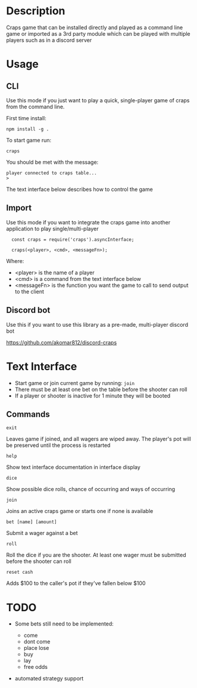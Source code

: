 # Description
Craps game that can be installed directly and played as a command line game or imported
as a 3rd party module which can be played with multiple players such as in a discord server

# Usage
## CLI
Use this mode if you just want to play a quick, single-player game of craps from the command line.

First time install:

```
npm install -g .
````

To start game run:

```
craps
````

You should be met with the message:

```
player connected to craps table...
>
```

The text interface below describes how to control the game

## Import
Use this mode if you want to integrate the craps game into another application to play single/multi-player

```
  const craps = require('craps').asyncInterface;

  craps(<player>, <cmd>, <messageFn>);
```

Where:
- \<player\>       is the name of a player
- \<cmd\>          is a command from the text interface below
- \<messageFn\>    is the function you want the game to call to send output to the client

## Discord bot
Use this if you want to use this library as a pre-made, multi-player discord bot

https://github.com/akomar812/discord-craps

# Text Interface
* Start game or join current game by running: `join`
* There must be at least one bet on the table before the shooter can roll
* If a player or shooter is inactive for 1 minute they will be booted

## Commands
```
exit
```
Leaves game if joined, and all wagers are wiped away. The player's pot will be preserved until the process
is restarted

```
help
```
Show text interface documentation in interface display

```
dice
```
Show possible dice rolls, chance of occurring and ways of occurring

```
join
```
Joins an active craps game or starts one if none is available

```
bet [name] [amount]
```
Submit a wager against a bet

```
roll
```
Roll the dice if you are the shooter. At least one wager must be submitted before the shooter can roll

```
reset cash
```
Adds $100 to the caller's pot if they've fallen below $100

# TODO
  - Some bets still need to be implemented:
    - come
    - dont come
    - place lose
    - buy
    - lay
    - free odds

  - automated strategy support
